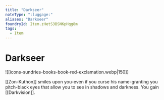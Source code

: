 ```yaml
---
title: "Darkseer"
noteType: ":luggage:"
aliases: "Darkseer"
foundryId: Item.zHetS3BSNKpHqg8m
tags:
  - Item
---
```


# Darkseer
![[icons-sundries-books-book-red-exclamation.webp|150]]

[[Zon-Kuthon]] smiles upon you-even if you curse his name-granting you pitch-black eyes that allow you to see in shadows and darkness. You gain [[Darkvision]].
